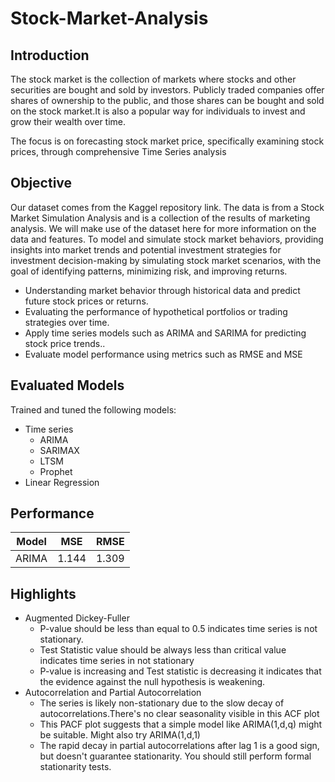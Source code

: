 # Stock-Market-Analysis

## Introduction
The stock market is the collection of markets where stocks and other securities are bought and sold by investors. Publicly traded companies offer shares of ownership to the public, and those shares can be bought and sold on the stock market.It is also a popular way for individuals to invest and grow their wealth over time.

The focus is on forecasting stock market price, specifically examining stock prices, through comprehensive Time Series analysis

## Objective
Our dataset comes from the Kaggel repository link. The data is from a Stock Market Simulation Analysis and is a collection of the results of marketing analysis. We will make use of the dataset here for more information on the data and features.
To model and simulate stock market behaviors, providing insights into market trends and potential investment strategies for investment decision-making by simulating stock market scenarios, with the goal of identifying patterns, minimizing risk, and improving returns.

- Understanding market behavior through historical data and predict future stock prices or returns.
- Evaluating the performance of hypothetical portfolios or trading strategies over time.
- Apply time series models such as ARIMA and SARIMA for predicting stock price trends..
- Evaluate model performance using metrics such as RMSE and MSE

## Evaluated Models
Trained and tuned the following models:
 
- Time series
  - ARIMA
  - SARIMAX
  - LTSM
  - Prophet
- Linear Regression

## Performance
 
| Model                        | MSE            | RMSE          | 
|------------------------------|----------------|---------------|
| ARIMA                        | 1.144          | 1.309         | 

## Highlights

- Augmented Dickey-Fuller
   - P-value should be less than equal to 0.5 indicates time series is not stationary.
   - Test Statistic value should be always less than critical value indicates time series in not stationary
   - P-value is increasing and Test statistic is decreasing it indicates that the evidence against the null hypothesis is weakening.
- Autocorrelation and Partial Autocorrelation
  - The series is likely non-stationary due to the slow decay of autocorrelations.There's no clear seasonality visible in this ACF plot
  - This PACF plot suggests that a simple model like ARIMA(1,d,q) might be suitable. Might also try ARIMA(1,d,1)
  - The rapid decay in partial autocorrelations after lag 1 is a good sign, but doesn't guarantee stationarity. You should still perform formal stationarity tests.
